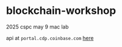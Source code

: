 # blockchain-workshop
2025 cspc may 9 mac lab

api at `portal.cdp.coinbase.com` [here](portal.cdp.coinbase.com)